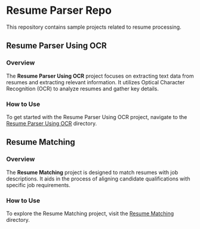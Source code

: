 # Resume Parser Repo

This repository contains sample projects related to resume processing.

## Resume Parser Using OCR

### Overview

The **Resume Parser Using OCR** project focuses on extracting text data from resumes and extracting relevant information. It utilizes Optical Character Recognition (OCR) to analyze resumes and gather key details.

### How to Use

To get started with the Resume Parser Using OCR project, navigate to the [Resume Parser Using OCR](./resume-parser-using-OCR) directory.

## Resume Matching

### Overview

The **Resume Matching** project is designed to match resumes with job descriptions. It aids in the process of aligning candidate qualifications with specific job requirements.

### How to Use

To explore the Resume Matching project, visit the [Resume Matching](./resume-matching) directory.
